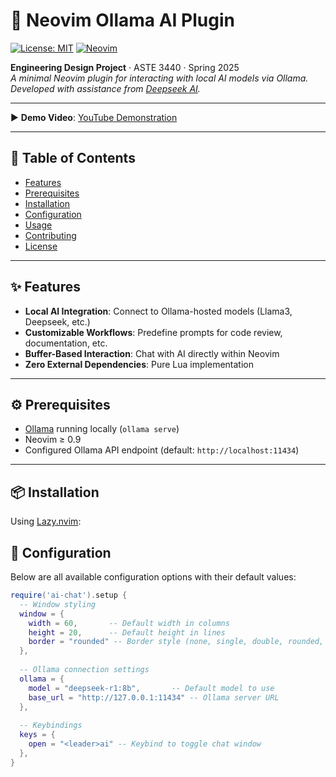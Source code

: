 # 🧠 Neovim Ollama AI Plugin

[![License: MIT](https://img.shields.io/badge/License-MIT-blue.svg)](LICENSE) 
[![Neovim](https://img.shields.io/badge/Neovim-0.9%2B-%#57A143?logo=neovim)](https://neovim.io)

**Engineering Design Project** · ASTE 3440 · Spring 2025  
*A minimal Neovim plugin for interacting with local AI models via Ollama.  
Developed with assistance from [Deepseek AI](https://deepseek.com).*

---

▶️ **Demo Video**: [YouTube Demonstration](https://youtu.be/1tn0CiQXSiE)

---

## 📖 Table of Contents
- [Features](#-features)
- [Prerequisites](#-prerequisites)
- [Installation](#-installation)
- [Configuration](#-configuration)
- [Usage](#-usage)
- [Contributing](#-contributing)
- [License](#-license)

---

## ✨ Features
- **Local AI Integration**: Connect to Ollama-hosted models (Llama3, Deepseek, etc.)
- **Customizable Workflows**: Predefine prompts for code review, documentation, etc.
- **Buffer-Based Interaction**: Chat with AI directly within Neovim
- **Zero External Dependencies**: Pure Lua implementation

---

## ⚙️ Prerequisites
- [Ollama](https://ollama.ai) running locally (`ollama serve`)
- Neovim ≥ 0.9
- Configured Ollama API endpoint (default: `http://localhost:11434`)

---

## 📦 Installation

Using [Lazy.nvim](https://github.com/folke/lazy.nvim):

## 🔧 Configuration

Below are all available configuration options with their default values:

```lua
require('ai-chat').setup {
  -- Window styling
  window = {
    width = 60,       -- Default width in columns
    height = 20,      -- Default height in lines
    border = "rounded" -- Border style (none, single, double, rounded, shadow)
  },
  
  -- Ollama connection settings
  ollama = {
    model = "deepseek-r1:8b",       -- Default model to use
    base_url = "http://127.0.0.1:11434" -- Ollama server URL
  },
  
  -- Keybindings
  keys = {
    open = "<leader>ai" -- Keybind to toggle chat window
  },
}
